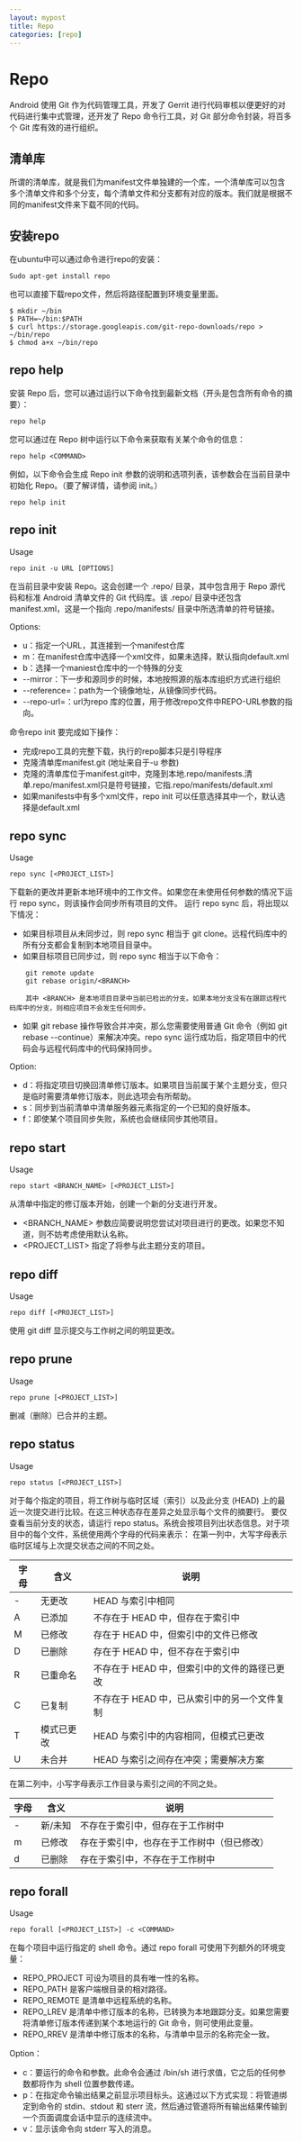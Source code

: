 ```yaml
---
layout: mypost
title: Repo
categories: [repo]
---
```

# Repo

Android 使用 Git 作为代码管理工具，开发了 Gerrit 进行代码审核以便更好的对代码进行集中式管理，还开发了 Repo 命令行工具，对 Git 部分命令封装，将百多个 Git 库有效的进行组织。

## 清单库

所谓的清单库，就是我们为manifest文件单独建的一个库，一个清单库可以包含多个清单文件和多个分支，每个清单文件和分支都有对应的版本。我们就是根据不同的manifest文件来下载不同的代码。

## 安装repo

在ubuntu中可以通过命令进行repo的安装：

    Sudo apt-get install repo

也可以直接下载repo文件，然后将路径配置到环境变量里面。

    $ mkdir ~/bin
    $ PATH=~/bin:$PATH
    $ curl https://storage.googleapis.com/git-repo-downloads/repo > ~/bin/repo
    $ chmod a+x ~/bin/repo

## repo help

安装 Repo 后，您可以通过运行以下命令找到最新文档（开头是包含所有命令的摘要）：

    repo help

您可以通过在 Repo 树中运行以下命令来获取有关某个命令的信息：
    
    repo help <COMMAND>

例如，以下命令会生成 Repo init 参数的说明和选项列表，该参数会在当前目录中初始化 Repo。（要了解详情，请参阅 init。）

    repo help init
    
## repo init

Usage
    
    repo init -u URL [OPTIONS]

在当前目录中安装 Repo。这会创建一个 .repo/ 目录，其中包含用于 Repo 源代码和标准 Android 清单文件的 Git 代码库。该 .repo/ 目录中还包含 manifest.xml，这是一个指向 .repo/manifests/ 目录中所选清单的符号链接。

Options:

- u：指定一个URL，其连接到一个manifest仓库
- m：在manifest仓库中选择一个xml文件，如果未选择，默认指向default.xml
- b：选择一个maniest仓库中的一个特殊的分支
- --mirror：下一步和源同步的时候，本地按照源的版本库组织方式进行组织
- --reference=<path>：path为一个镜像地址，从镜像同步代码。
- --repo-url=<url>：url为repo 库的位置，用于修改repo文件中REPO-URL参数的指向。

命令repo init 要完成如下操作：
- 完成repo工具的完整下载，执行的repo脚本只是引导程序
- 克隆清单库manifest.git (地址来自于-u 参数)
- 克隆的清单库位于manifest.git中，克隆到本地.repo/manifests.清单.repo/manifest.xml只是符号链接，它指.repo/manifests/default.xml
- 如果manifests中有多个xml文件，repo init 可以任意选择其中一个，默认选择是default.xml

## repo sync

Usage

    repo sync [<PROJECT_LIST>]

下载新的更改并更新本地环境中的工作文件。如果您在未使用任何参数的情况下运行 repo sync，则该操作会同步所有项目的文件。
运行 repo sync 后，将出现以下情况：
- 如果目标项目从未同步过，则 repo sync 相当于 git clone。远程代码库中的所有分支都会复制到本地项目目录中。
- 如果目标项目已同步过，则 repo sync 相当于以下命令：
```
    git remote update
    git rebase origin/<BRANCH>

    其中 <BRANCH> 是本地项目目录中当前已检出的分支。如果本地分支没有在跟踪远程代码库中的分支，则相应项目不会发生任何同步。
```

- 如果 git rebase 操作导致合并冲突，那么您需要使用普通 Git 命令（例如 git rebase --continue）来解决冲突。repo sync 运行成功后，指定项目中的代码会与远程代码库中的代码保持同步。

Option:
- d：将指定项目切换回清单修订版本。如果项目当前属于某个主题分支，但只是临时需要清单修订版本，则此选项会有所帮助。
- s：同步到当前清单中清单服务器元素指定的一个已知的良好版本。
- f：即使某个项目同步失败，系统也会继续同步其他项目。

## repo start

Usage
    
    repo start <BRANCH_NAME> [<PROJECT_LIST>]

从清单中指定的修订版本开始，创建一个新的分支进行开发。
- <BRANCH_NAME> 参数应简要说明您尝试对项目进行的更改。如果您不知道，则不妨考虑使用默认名称。
- <PROJECT_LIST> 指定了将参与此主题分支的项目。

## repo diff

Usage
    
    repo diff [<PROJECT_LIST>]

使用 git diff 显示提交与工作树之间的明显更改。

## repo prune

Usage

    repo prune [<PROJECT_LIST>]

删减（删除）已合并的主题。

## repo status

Usage
    
    repo status [<PROJECT_LIST>]

对于每个指定的项目，将工作树与临时区域（索引）以及此分支 (HEAD) 上的最近一次提交进行比较。在这三种状态存在差异之处显示每个文件的摘要行。
要仅查看当前分支的状态，请运行 repo status。系统会按项目列出状态信息。对于项目中的每个文件，系统使用两个字母的代码来表示：
在第一列中，大写字母表示临时区域与上次提交状态之间的不同之处。



字母|含义|说明
------|------|------
- |  无更改 |  HEAD 与索引中相同
A |  已添加 |  不存在于 HEAD 中，但存在于索引中 
M |  已修改 |  存在于 HEAD 中，但索引中的文件已修改
D |  已删除 |  存在于 HEAD 中，但不存在于索引中
R |  已重命名  |  不存在于 HEAD 中，但索引中的文件的路径已更改
C |  已复制   |  不存在于 HEAD 中，已从索引中的另一个文件复制
T |  模式已更改|  HEAD 与索引中的内容相同，但模式已更改
U |  未合并    |  HEAD 与索引之间存在冲突；需要解决方案


在第二列中，小写字母表示工作目录与索引之间的不同之处。

  字母    |   含义       |   说明  
------|------|------
  -       |   新/未知    |   不存在于索引中，但存在于工作树中
  m       |   已修改     |   存在于索引中，也存在于工作树中（但已修改）
  d       |   已删除     |   存在于索引中，不存在于工作树中

## repo forall

Usage
    
    repo forall [<PROJECT_LIST>] -c <COMMAND>

在每个项目中运行指定的 shell 命令。通过 repo forall 可使用下列额外的环境变量：
- REPO_PROJECT 可设为项目的具有唯一性的名称。
- REPO_PATH 是客户端根目录的相对路径。
- REPO_REMOTE 是清单中远程系统的名称。
- REPO_LREV 是清单中修订版本的名称，已转换为本地跟踪分支。如果您需要将清单修订版本传递到某个本地运行的 Git 命令，则可使用此变量。
- REPO_RREV 是清单中修订版本的名称，与清单中显示的名称完全一致。

Option：
- c：要运行的命令和参数。此命令会通过 /bin/sh 进行求值，它之后的任何参数都将作为 shell 位置参数传递。
- p：在指定命令输出结果之前显示项目标头。这通过以下方式实现：将管道绑定到命令的 stdin、stdout 和 sterr 流，然后通过管道将所有输出结果传输到一个页面调度会话中显示的连续流中。
- v：显示该命令向 stderr 写入的消息。